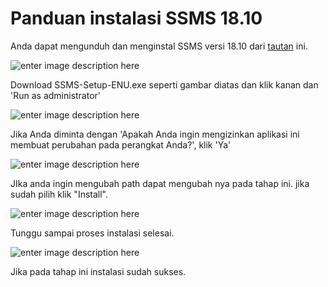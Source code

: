 # Panduan instalasi SSMS 18.10

Anda dapat mengunduh dan menginstal SSMS versi 18.10 dari [tautan](https://docs.microsoft.com/id-id/sql/ssms/download-sql-server-management-studio-ssms?view=sql-server-ver15) ini.

![enter image description here](https://www.mssqltips.com/tipimages2/7156_ssms-download-install-configure.001.png)

Download SSMS-Setup-ENU.exe seperti gambar diatas dan klik kanan dan 'Run as administrator'

![enter image description here](https://www.mssqltips.com/tipimages2/7156_ssms-download-install-configure.002.png)

Jika Anda diminta dengan 'Apakah Anda ingin mengizinkan aplikasi ini membuat perubahan pada perangkat Anda?', klik 'Ya'

![enter image description here](https://www.mssqltips.com/tipimages2/7156_ssms-download-install-configure.003.png)

JIka anda ingin mengubah path dapat mengubah nya pada tahap ini. jika sudah pilih klik "Install".

![enter image description here](https://www.mssqltips.com/tipimages2/7156_ssms-download-install-configure.004.png)

Tunggu sampai proses instalasi selesai.

![enter image description here](https://www.mssqltips.com/tipimages2/7156_ssms-download-install-configure.005.png)

Jika pada tahap ini instalasi sudah sukses.
